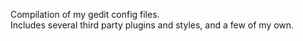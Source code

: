 Compilation of my gedit config files. <br>
Includes several third party plugins and styles, and a few of my own.
